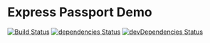 # Express Passport Demo

[![Build Status](https://travis-ci.org/marcobiedermann/express-passport.svg?branch=master)](https://travis-ci.org/marcobiedermann/express-passport)
[![dependencies Status](https://david-dm.org/marcobiedermann/express-passport/status.svg)](https://david-dm.org/marcobiedermann/express-passport)
[![devDependencies Status](https://david-dm.org/marcobiedermann/express-passport/dev-status.svg)](https://david-dm.org/marcobiedermann/express-passport?type=dev)
